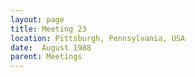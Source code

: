```yaml
---
layout: page
title: Meeting 23
location: Pittsburgh, Pennsylvania, USA
date:  August 1988
parent: Meetings
---
```

